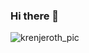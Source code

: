 ### Hi there 👋

<!--
**krenjeroth/krenjeroth** is a ✨ _special_ ✨ repository because its `README.md` (this file) appears on your GitHub profile.

Here are some ideas to get you started:

- 🔭 I’m currently working on ...
- 🌱 I’m currently learning ...
- 👯 I’m looking to collaborate on ...
- 🤔 I’m looking for help with ...
- 💬 Ask me about ...
- 📫 How to reach me: ...
- 😄 Pronouns: ...
- ⚡ Fun fact: ...
-->

![krenjeroth_pic](https://user-images.githubusercontent.com/43264561/231742169-7e7fbfb9-abf8-453c-b958-70d23014ecb2.jpg)
